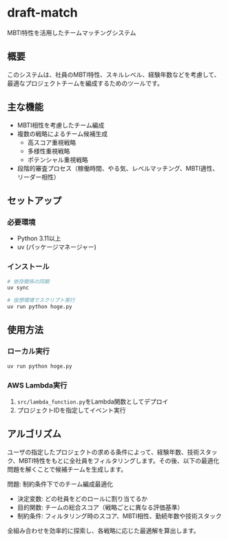 











# draft-match

MBTI特性を活用したチームマッチングシステム

## 概要

このシステムは、社員のMBTI特性、スキルレベル、経験年数などを考慮して、最適なプロジェクトチームを編成するためのツールです。

## 主な機能

- MBTI相性を考慮したチーム編成
- 複数の戦略によるチーム候補生成
  - 高スコア重視戦略
  - 多様性重視戦略
  - ポテンシャル重視戦略
- 段階的審査プロセス（稼働時間、やる気、レベルマッチング、MBTI適性、リーダー相性）

## セットアップ

### 必要環境
- Python 3.11以上
- uv (パッケージマネージャー)

### インストール
```bash
# 依存関係の同期
uv sync

# 仮想環境でスクリプト実行
uv run python hoge.py
```

## 使用方法

### ローカル実行
```bash
uv run python hoge.py
```

### AWS Lambda実行
1. `src/lambda_function.py`をLambda関数としてデプロイ
2. プロジェクトIDを指定してイベント実行

## アルゴリズム
ユーザの指定したプロジェクトの求める条件によって、経験年数、技術スタック、MBTI特性をもとに全社員をフィルタリングします。その後、以下の最適化問題を解くことで候補チームを生成します。

問題: 制約条件下でのチーム編成最適化
- 決定変数: どの社員をどのロールに割り当てるか  
- 目的関数: チームの総合スコア（戦略ごとに異なる評価基準）
- 制約条件: フィルタリング時のスコア、MBTI相性、勤続年数や技術スタック

全組み合わせを効率的に探索し、各戦略に応じた最適解を算出します。

